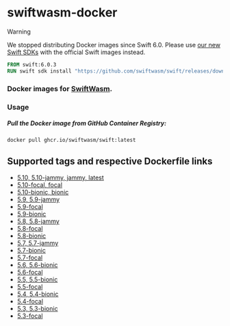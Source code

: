 # swiftwasm-docker

> [!WARNING]
> We stopped distributing Docker images since Swift 6.0. Please use [our new Swift SDKs](https://book.swiftwasm.org/getting-started/setup.html) with the official Swift images instead.
> ```dockerfile
> FROM swift:6.0.3
> RUN swift sdk install "https://github.com/swiftwasm/swift/releases/download/swift-wasm-6.0.3-RELEASE/swift-wasm-6.0.3-RELEASE-wasm32-unknown-wasi.artifactbundle.zip" --checksum "31d3585b06dd92de390bacc18527801480163188cd7473f492956b5e213a8618"
> ```

### Docker images for [SwiftWasm](https://swiftwasm.org).

### Usage

##### Pull the Docker image from GitHub Container Registry:

```bash
docker pull ghcr.io/swiftwasm/swift:latest
```

## Supported tags and respective Dockerfile links

- [5.10, 5.10-jammy, jammy, latest](https://github.com/swiftwasm/swiftwasm-docker/blob/main/5.10/ubuntu/22.04/Dockerfile)
- [5.10-focal, focal](https://github.com/swiftwasm/swiftwasm-docker/blob/main/5.10/ubuntu/20.04/Dockerfile)
- [5.10-bionic, bionic](https://github.com/swiftwasm/swiftwasm-docker/blob/main/5.10/ubuntu/18.04/Dockerfile)
- [5.9, 5.9-jammy](https://github.com/swiftwasm/swiftwasm-docker/blob/main/5.9/ubuntu/22.04/Dockerfile)
- [5.9-focal](https://github.com/swiftwasm/swiftwasm-docker/blob/main/5.9/ubuntu/20.04/Dockerfile)
- [5.9-bionic](https://github.com/swiftwasm/swiftwasm-docker/blob/main/5.9/ubuntu/18.04/Dockerfile)
- [5.8, 5.8-jammy](https://github.com/swiftwasm/swiftwasm-docker/blob/main/5.8/ubuntu/22.04/Dockerfile)
- [5.8-focal](https://github.com/swiftwasm/swiftwasm-docker/blob/main/5.8/ubuntu/20.04/Dockerfile)
- [5.8-bionic](https://github.com/swiftwasm/swiftwasm-docker/blob/main/5.8/ubuntu/18.04/Dockerfile)
- [5.7, 5.7-jammy](https://github.com/swiftwasm/swiftwasm-docker/blob/main/5.7/ubuntu/22.04/Dockerfile)
- [5.7-bionic](https://github.com/swiftwasm/swiftwasm-docker/blob/main/5.7/ubuntu/18.04/Dockerfile)
- [5.7-focal](https://github.com/swiftwasm/swiftwasm-docker/blob/main/5.7/ubuntu/20.04/Dockerfile)
- [5.6, 5.6-bionic](https://github.com/swiftwasm/swiftwasm-docker/blob/main/5.6/ubuntu/18.04/Dockerfile)
- [5.6-focal](https://github.com/swiftwasm/swiftwasm-docker/blob/main/5.6/ubuntu/20.04/Dockerfile)
- [5.5, 5.5-bionic](https://github.com/swiftwasm/swiftwasm-docker/blob/main/5.5/ubuntu/18.04/Dockerfile)
- [5.5-focal](https://github.com/swiftwasm/swiftwasm-docker/blob/main/5.5/ubuntu/20.04/Dockerfile)
- [5.4, 5.4-bionic](https://github.com/swiftwasm/swiftwasm-docker/blob/main/5.4/ubuntu/18.04/Dockerfile)
- [5.4-focal](https://github.com/swiftwasm/swiftwasm-docker/blob/main/5.4/ubuntu/20.04/Dockerfile)
- [5.3, 5.3-bionic](https://github.com/swiftwasm/swiftwasm-docker/blob/main/5.3/ubuntu/18.04/Dockerfile)
- [5.3-focal](https://github.com/swiftwasm/swiftwasm-docker/blob/main/5.3/ubuntu/20.04/Dockerfile)
